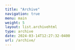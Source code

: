 ```yaml
---
title: "Archive"
navigation: true
menu: main
weight: 5
layout: list.archivehtml
type: archive
date: 2024-03-14T12:27:32-0400
url: /archive/
---
```


